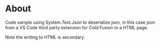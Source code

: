 ﻿# About

Code sample using System.Text.Json to deserialize json, in this case json from a VS Code third party extension for Cold Fusion to a HTML page. 

Note the writing to HTML is secondary.